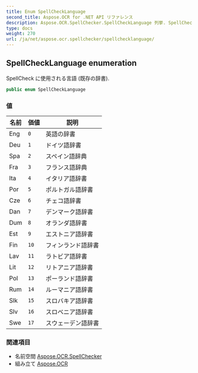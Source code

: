 ```yaml
---
title: Enum SpellCheckLanguage
second_title: Aspose.OCR for .NET API リファレンス
description: Aspose.OCR.SpellChecker.SpellCheckLanguage 列挙. SpellCheck に使用される言語 既存の辞書.
type: docs
weight: 270
url: /ja/net/aspose.ocr.spellchecker/spellchecklanguage/
---
```

## SpellCheckLanguage enumeration

SpellCheck に使用される言語 (既存の辞書).

```csharp
public enum SpellCheckLanguage
```

### 値

| 名前 | 価値 | 説明 |
| --- | --- | --- |
| Eng | `0` | 英語の辞書 |
| Deu | `1` | ドイツ語辞書 |
| Spa | `2` | スペイン語辞典 |
| Fra | `3` | フランス語辞典 |
| Ita | `4` | イタリア語辞書 |
| Por | `5` | ポルトガル語辞書 |
| Cze | `6` | チェコ語辞書 |
| Dan | `7` | デンマーク語辞書 |
| Dum | `8` | オランダ語辞書 |
| Est | `9` | エストニア語辞書 |
| Fin | `10` | フィンランド語辞書 |
| Lav | `11` | ラトビア語辞書 |
| Lit | `12` | リトアニア語辞書 |
| Pol | `13` | ポーランド語辞書 |
| Rum | `14` | ルーマニア語辞書 |
| Slk | `15` | スロバキア語辞書 |
| Slv | `16` | スロベニア語辞書 |
| Swe | `17` | スウェーデン語辞書 |

### 関連項目

* 名前空間 [Aspose.OCR.SpellChecker](../../aspose.ocr.spellchecker/)
* 組み立て [Aspose.OCR](../../)


